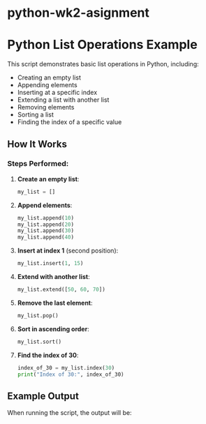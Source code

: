 # python-wk2-asignment
# Python List Operations Example

This script demonstrates basic list operations in Python, including:
- Creating an empty list
- Appending elements
- Inserting at a specific index
- Extending a list with another list
- Removing elements
- Sorting a list
- Finding the index of a specific value

## How It Works

### Steps Performed:
1. **Create an empty list**:
    ```python
    my_list = []
    ```

2. **Append elements**:
    ```python
    my_list.append(10)
    my_list.append(20)
    my_list.append(30)
    my_list.append(40)
    ```

3. **Insert at index 1** (second position):
    ```python
    my_list.insert(1, 15)
    ```

4. **Extend with another list**:
    ```python
    my_list.extend([50, 60, 70])
    ```

5. **Remove the last element**:
    ```python
    my_list.pop()
    ```

6. **Sort in ascending order**:
    ```python
    my_list.sort()
    ```

7. **Find the index of 30**:
    ```python
    index_of_30 = my_list.index(30)
    print("Index of 30:", index_of_30)
    ```

## Example Output
When running the script, the output will be:

